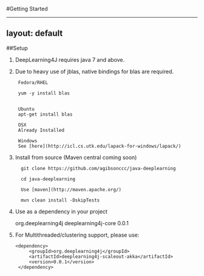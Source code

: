 #Getting Started

---
layout: default
---



##Setup

1. DeepLearning4J requires java 7 and above.

2. Due to heavy use of jblas, native bindings for blas are required.

        Fedora/RHEL

        yum -y install blas


        Ubuntu
        apt-get install blas

        OSX
        Already Installed

        Windows
        See [here](http://icl.cs.utk.edu/lapack-for-windows/lapack/)


3. Install from source (Maven central coming soon)


         git clone https://github.com/agibsonccc/java-deeplearning

         cd java-deeplearning

         Use [maven](http://maven.apache.org/)

         mvn clean install -DskipTests



4. Use as a dependency in your project

      <dependency>
			<groupId>org.deeplearning4j</groupId>
			<artifactId>deeplearning4j-core</artifactId>
			<version>0.0.1</version>
		</dependency>



5. For Multithreaded/clustering support, please use:

       <dependency>
			<groupId>org.deeplearning4j</groupId>
			<artifactId>deeplearning4j-scaleout-akka</artifactId>
			<version>0.0.1</version>
		</dependency>


    